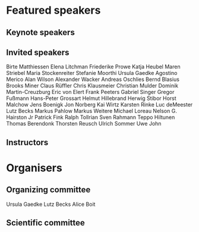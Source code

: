 # Featured speakers

## Keynote speakers

## Invited speakers

Birte Matthiessen
Elena Litchman
Friederike Prowe
Katja Heubel
Maren Striebel
Maria Stockenreiter
Stefanie Moorthi
Ursula Gaedke
Agostino Merico
Alan Wilson
Alexander Wacker
Andreas Oschlies
Bernd Blasius
Brooks Miner
Claus Rüffler
Chris Klausmeier
Christian Mulder
Dominik Martin-Creuzburg
Eric von Elert
Frank Peeters
Gabriel Singer
Gregor Fußmann
Hans-Peter Grossart
Helmut Hillebrand
Herwig Stibor
Horst Malchow
Jens Boenigk
Jon Norberg
Kai Wirtz
Karsten Rinke
Luc deMeester
Lutz Becks
Markus Pahlow
Markus Weitere
Michael Loreau
Nelson G. Hairston Jr
Patrick Fink
Ralph Tollrian
Sven Rahmann
Teppo Hiltunen
Thomas Berendonk
Thorsten Reusch
Ulrich Sommer
Uwe John

## Instructors


# Organisers


## Organizing committee

Ursula Gaedke
Lutz Becks
Alice Boit

## Scientific committee
